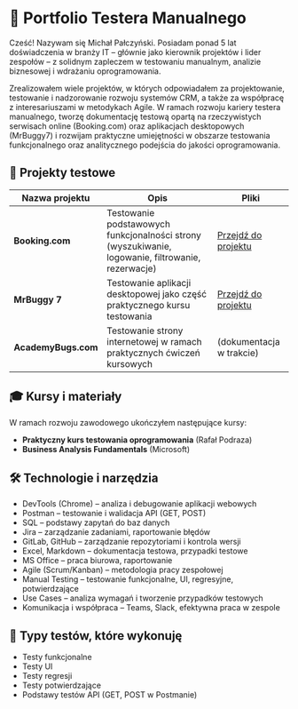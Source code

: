 # 🎯 Portfolio Testera Manualnego

Cześć! Nazywam się Michał Pałczyński. Posiadam ponad 5 lat doświadczenia w branży IT – głównie jako kierownik projektów i lider zespołów – z solidnym zapleczem w testowaniu manualnym, analizie biznesowej i wdrażaniu oprogramowania.

Zrealizowałem wiele projektów, w których odpowiadałem za projektowanie, testowanie i nadzorowanie rozwoju systemów CRM, a także za współpracę z interesariuszami w metodykach Agile. W ramach rozwoju kariery testera manualnego, tworzę dokumentację testową opartą na rzeczywistych serwisach online (Booking.com) oraz aplikacjach desktopowych (MrBuggy7) i rozwijam praktyczne umiejętności w obszarze testowania funkcjonalnego oraz analitycznego podejścia do jakości oprogramowania.

## 🧪 Projekty testowe

| Nazwa projektu      | Opis                                                                          | Pliki                          |
|---------------------|-------------------------------------------------------------------------------|--------------------------------|
| **Booking.com**     | Testowanie podstawowych funkcjonalności strony (wyszukiwanie, logowanie, filtrowanie, rezerwacje) | [Przejdź do projektu](./booking-com) |
| **MrBuggy 7**       | Testowanie aplikacji desktopowej jako część praktycznego kursu testowania      | [Przejdź do projektu](./mrbuggy7) |
| **AcademyBugs.com** | Testowanie strony internetowej w ramach praktycznych ćwiczeń kursowych        | (dokumentacja w trakcie)       |

## 🎓 Kursy i materiały

W ramach rozwoju zawodowego ukończyłem następujące kursy:

- **Praktyczny kurs testowania oprogramowania** (Rafał Podraza)  
- **Business Analysis Fundamentals** (Microsoft)

## 🛠️ Technologie i narzędzia

- DevTools (Chrome) – analiza i debugowanie aplikacji webowych  
- Postman – testowanie i walidacja API (GET, POST)  
- SQL – podstawy zapytań do baz danych  
- Jira – zarządzanie zadaniami, raportowanie błędów  
- GitLab, GitHub – zarządzanie repozytoriami i kontrola wersji  
- Excel, Markdown – dokumentacja testowa, przypadki testowe  
- MS Office – praca biurowa, raportowanie  
- Agile (Scrum/Kanban) – metodologia pracy zespołowej  
- Manual Testing – testowanie funkcjonalne, UI, regresyjne, potwierdzające  
- Use Cases – analiza wymagań i tworzenie przypadków testowych  
- Komunikacja i współpraca – Teams, Slack, efektywna praca w zespole  

## 🧪 Typy testów, które wykonuję

- Testy funkcjonalne  
- Testy UI  
- Testy regresji  
- Testy potwierdzające  
- Podstawy testów API (GET, POST w Postmanie)
